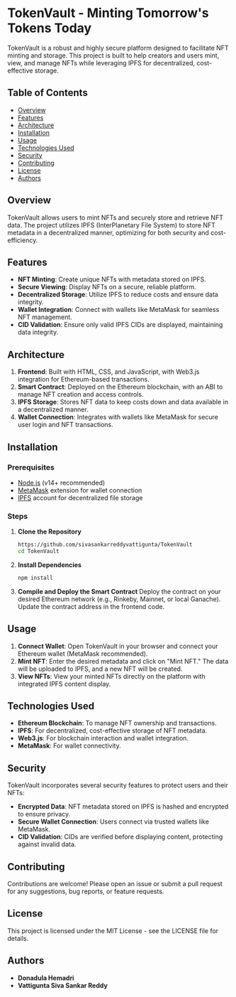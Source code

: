 # TokenVault - Minting Tomorrow's Tokens Today

TokenVault is a robust and highly secure platform designed to facilitate NFT minting and storage. This project is built to help creators and users mint, view, and manage NFTs while leveraging IPFS for decentralized, cost-effective storage.

## Table of Contents

- [Overview](#overview)
- [Features](#features)
- [Architecture](#architecture)
- [Installation](#installation)
- [Usage](#usage)
- [Technologies Used](#technologies-used)
- [Security](#security)
- [Contributing](#contributing)
- [License](#license)
- [Authors](#authors)

## Overview

TokenVault allows users to mint NFTs and securely store and retrieve NFT data. The project utilizes IPFS (InterPlanetary File System) to store NFT metadata in a decentralized manner, optimizing for both security and cost-efficiency. 

## Features

- **NFT Minting**: Create unique NFTs with metadata stored on IPFS.
- **Secure Viewing**: Display NFTs on a secure, reliable platform.
- **Decentralized Storage**: Utilize IPFS to reduce costs and ensure data integrity.
- **Wallet Integration**: Connect with wallets like MetaMask for seamless NFT management.
- **CID Validation**: Ensure only valid IPFS CIDs are displayed, maintaining data integrity.

## Architecture

1. **Frontend**: Built with HTML, CSS, and JavaScript, with Web3.js integration for Ethereum-based transactions.
2. **Smart Contract**: Deployed on the Ethereum blockchain, with an ABI to manage NFT creation and access controls.
3. **IPFS Storage**: Stores NFT data to keep costs down and data available in a decentralized manner.
4. **Wallet Connection**: Integrates with wallets like MetaMask for secure user login and NFT transactions.

## Installation

### Prerequisites
- [Node.js](https://nodejs.org/en/) (v14+ recommended)
- [MetaMask](https://metamask.io/) extension for wallet connection
- [IPFS](https://ipfs.tech/) account for decentralized file storage

### Steps

1. **Clone the Repository**
   ```bash
   https://github.com/sivasankarreddyvattigunta/TokenVault
   cd TokenVault
   ```

2. **Install Dependencies**
   ```bash
   npm install
   ```

3. **Compile and Deploy the Smart Contract**
   Deploy the contract on your desired Ethereum network (e.g., Rinkeby, Mainnet, or local Ganache). Update the contract address in the frontend code.



## Usage

1. **Connect Wallet**: Open TokenVault in your browser and connect your Ethereum wallet (MetaMask recommended).
2. **Mint NFT**: Enter the desired metadata and click on "Mint NFT." The data will be uploaded to IPFS, and a new NFT will be created.
3. **View NFTs**: View your minted NFTs directly on the platform with integrated IPFS content display.

## Technologies Used

- **Ethereum Blockchain**: To manage NFT ownership and transactions.
- **IPFS**: For decentralized, cost-effective storage of NFT metadata.
- **Web3.js**: For blockchain interaction and wallet integration.
- **MetaMask**: For wallet connectivity.

## Security

TokenVault incorporates several security features to protect users and their NFTs:

- **Encrypted Data**: NFT metadata stored on IPFS is hashed and encrypted to ensure privacy.
- **Secure Wallet Connection**: Users connect via trusted wallets like MetaMask.
- **CID Validation**: CIDs are verified before displaying content, protecting against invalid data.

## Contributing

Contributions are welcome! Please open an issue or submit a pull request for any suggestions, bug reports, or feature requests.

## License

This project is licensed under the MIT License - see the LICENSE file for details.

## Authors

- **Donadula Hemadri**
- **Vattigunta Siva Sankar Reddy**

